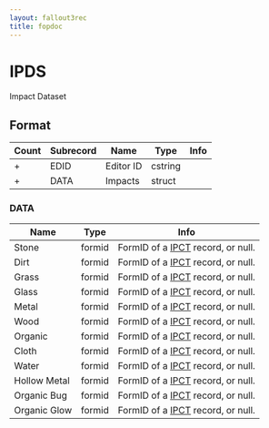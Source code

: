 ```yaml
---
layout: fallout3rec
title: fopdoc
---
```

IPDS
====

Impact Dataset

## Format

Count | Subrecord | Name | Type | Info
------|-------|------|------|-----
+ | EDID | Editor ID | cstring |
+ | DATA | Impacts | struct |

### DATA

Name | Type | Info
-----|------|-----
Stone | formid | FormID of a [IPCT](IPCT.md) record, or null.
Dirt | formid | FormID of a [IPCT](IPCT.md) record, or null.
Grass | formid | FormID of a [IPCT](IPCT.md) record, or null.
Glass | formid | FormID of a [IPCT](IPCT.md) record, or null.
Metal | formid | FormID of a [IPCT](IPCT.md) record, or null.
Wood | formid | FormID of a [IPCT](IPCT.md) record, or null.
Organic | formid | FormID of a [IPCT](IPCT.md) record, or null.
Cloth | formid | FormID of a [IPCT](IPCT.md) record, or null.
Water | formid | FormID of a [IPCT](IPCT.md) record, or null.
Hollow Metal | formid | FormID of a [IPCT](IPCT.md) record, or null.
Organic Bug | formid | FormID of a [IPCT](IPCT.md) record, or null.
Organic Glow | formid | FormID of a [IPCT](IPCT.md) record, or null.

